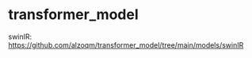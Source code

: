 # transformer_model
swinIR: https://github.com/alzoqm/transformer_model/tree/main/models/swinIR <br>
